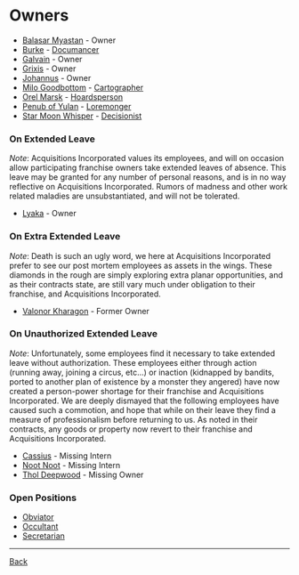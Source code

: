# Owners
- [Balasar Myastan](BalasarMyastan.md) - Owner
- [Burke](Burke.md) - [Documancer](../Documents/Documancer.pdf)
- [Galvain](Galvain.md) - Owner
- [Grixis](Grixis.md) - Owner
- [Johannus](Johannus.md) - Owner
- [Milo Goodbottom](MiloGoodbottom.md) - [Cartographer](../Documents/Cartographer.pdf)
- [Orel Marsk](OrelMarsk.md) - [Hoardsperson](../Documents/Hoardsperson.pdf)
- [Penub of Yulan](PenubOfYulan.md) - [Loremonger](../Documents/Loremonger.pdf)
- [Star Moon Whisper](StarMoonWhisper.md) - [Decisionist](../Documents/Decisionist.pdf)

### On Extended Leave
_Note_: Acquisitions Incorporated values its employees, and will on occasion allow participating franchise owners take extended leaves of absence. This leave may be granted for any number of personal reasons, and is in no way reflective on Acquisitions Incorporated. Rumors of madness and other work related maladies are unsubstantiated, and will not be tolerated.

- [Lyaka](Lyaka.md) - Owner

### On Extra Extended Leave
_Note_: Death is such an ugly word, we here at Acquisitions Incorporated prefer to see our post mortem employees as assets in the wings. These diamonds in the rough are simply exploring extra planar opportunities, and as their contracts state, are still vary much under obligation to their franchise, and Acquisitions Incorporated.

- [Valonor Kharagon](ValonorKharagon.md) - Former Owner

### On Unauthorized Extended Leave
_Note_: Unfortunately, some employees find it necessary to take extended leave without authorization. These employees either through action (running away, joining a circus, etc...) or inaction (kidnapped by bandits, ported to another plan of existence by a monster they angered) have now created a person-power shortage for their franchise and Acquisitions Incorporated. We are deeply dismayed that the following employees have caused such a commotion, and hope that while on their leave they find a measure of professionalism before returning to us. As noted in their contracts, any goods or property now revert to their franchise and Acquisitions Incorporated.

- [Cassius](Cassius.md) - Missing Intern
- [Noot Noot](NootNoot.md) - Missing Intern
- [Thol Deepwood](TholDeepwood.md) - Missing Owner

### Open Positions

- [Obviator](../Documents/Obviator.pdf)
- [Occultant](../Documents/Occultant.pdf)
- [Secretarian](../Documents/Secretarian.pdf)

---
[Back](../TheEyesOfTheBeholder)